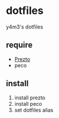 # dotfiles

y4m3's dotfiles

## require

- [Prezto](https://github.com/sorin-ionescu/prezto)
- peco

## install

1. install prezto
2. install peco
3. set dotfiles alias
